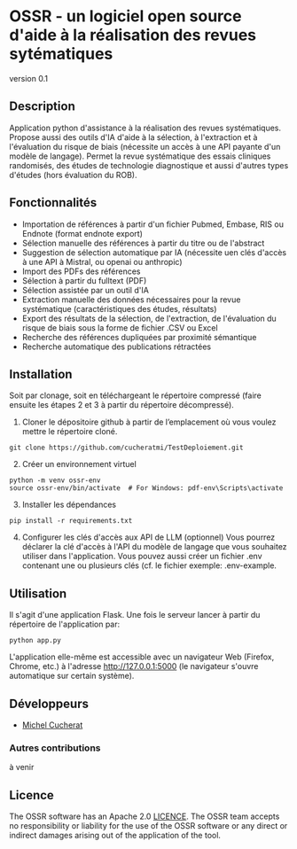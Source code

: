 # OSSR - un logiciel open source d'aide à la réalisation des revues sytématiques

version 0.1


## Description
Application python d'assistance à la réalisation des revues systématiques. Propose aussi des outils d'IA d'aide 
à la sélection, à l'extraction et à l'évaluation du risque de biais (nécessite un accès à une API payante 
d'un modèle de langage).
Permet la revue systématique des essais cliniques randomisés, des études de technologie diagnostique 
et aussi d'autres types d'études (hors évaluation du ROB).



## Fonctionnalités
- Importation de références à partir d'un fichier Pubmed, Embase, RIS ou Endnote (format endnote export) 
- Sélection manuelle des références à partir du titre ou de l'abstract
- Suggestion de sélection automatique par IA (nécessite uen clés d'accès à une API à Mistral, ou openai ou anthropic)
- Import des PDFs des références
- Sélection à partir du fulltext (PDF)
- Sélection assistée par un outil d'IA 
- Extraction manuelle des données nécessaires pour la revue systématique (caractéristiques des études, résultats)
- Export des résultats de la sélection, de l'extraction, de l'évaluation du risque de biais sous la forme de fichier .CSV ou Excel
- Recherche des références dupliquées par proximité sémantique
- Recherche automatique des publications rétractées



## Installation

Soit par clonage, soit en téléchargeant le répertoire compressé (faire ensuite les étapes 2 et 3 à partir 
du répertoire décompressé).   

1) Cloner le dépositoire github
à partir de l’emplacement où vous voulez mettre le répertoire cloné.
```
git clone https://github.com/cucheratmi/TestDeploiement.git
```

2) Créer un environnement virtuel
```
python -m venv ossr-env
source ossr-env/bin/activate  # For Windows: pdf-env\Scripts\activate 
```

3) Installer les dépendances
```
pip install -r requirements.txt
```

4) Configurer les clés d'accès aux API de LLM (optionnel)
Vous pourrez déclarer la clé d'accès à l'API du modèle de langage que vous souhaitez utiliser dans l'application. 
Vous pouvez aussi créer un fichier .env contenant une ou plusieurs clés (cf. le fichier exemple: .env-example.

## Utilisation
Il s'agit d'une application Flask. Une fois le serveur lancer à partir du répertoire de l'application par:

``
python app.py
``

L'application elle-même est accessible avec un navigateur Web (Firefox, Chrome, etc.) à l'adresse http://127.0.0.1:5000
(le navigateur s'ouvre automatique sur certain système).

## Développeurs

- [Michel Cucherat](https://github.com/cucheratmi) 

### Autres contributions 

à venir

## Licence
The OSSR software has an Apache 2.0 [LICENCE](LICENSE). The OSSR team
accepts no responsibility or liability for the use of the OSSR software or any
direct or indirect damages arising out of the application of the tool.



